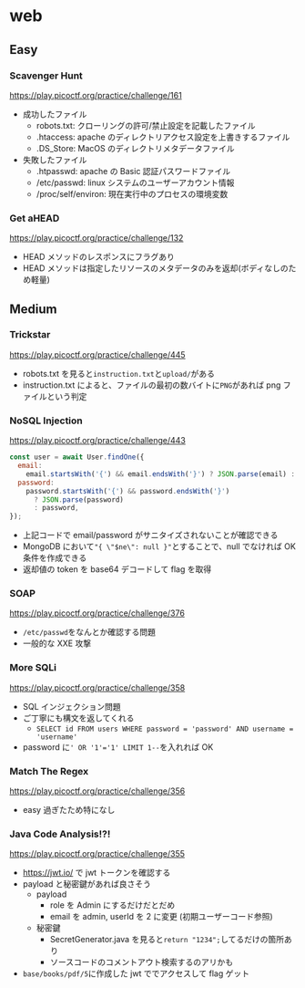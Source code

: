 # web

## Easy

### Scavenger Hunt

https://play.picoctf.org/practice/challenge/161

- 成功したファイル
  - robots.txt: クローリングの許可/禁止設定を記載したファイル
  - .htaccess: apache のディレクトリアクセス設定を上書きするファイル
  - .DS_Store: MacOS のディレクトリメタデータファイル
- 失敗したファイル
  - .htpasswd: apache の Basic 認証パスワードファイル
  - /etc/passwd: linux システムのユーザーアカウント情報
  - /proc/self/environ: 現在実行中のプロセスの環境変数

### Get aHEAD

https://play.picoctf.org/practice/challenge/132

- HEAD メソッドのレスポンスにフラグあり
- HEAD メソッドは指定したリソースのメタデータのみを返却(ボディなしのため軽量)

## Medium

### Trickstar

https://play.picoctf.org/practice/challenge/445

- robots.txt を見ると`instruction.txt`と`upload/`がある
- instruction.txt によると、ファイルの最初の数バイトに`PNG`があれば png ファイルという判定

### NoSQL Injection

https://play.picoctf.org/practice/challenge/443

```js
const user = await User.findOne({
  email:
    email.startsWith('{') && email.endsWith('}') ? JSON.parse(email) : email,
  password:
    password.startsWith('{') && password.endsWith('}')
      ? JSON.parse(password)
      : password,
});
```

- 上記コードで email/password がサニタイズされないことが確認できる
- MongoDB において`"{ \"$ne\": null }"`とすることで、null でなければ OK 条件を作成できる
- 返却値の token を base64 デコードして flag を取得

### SOAP

https://play.picoctf.org/practice/challenge/376

- `/etc/passwd`をなんとか確認する問題
- 一般的な XXE 攻撃

### More SQLi

https://play.picoctf.org/practice/challenge/358

- SQL インジェクション問題
- ご丁寧にも構文を返してくれる
  - `SELECT id FROM users WHERE password = 'password' AND username = 'username'`
- password に`' OR '1'='1' LIMIT 1--`を入れれば OK

### Match The Regex

https://play.picoctf.org/practice/challenge/356

- easy 過ぎたため特になし

### Java Code Analysis!?!

https://play.picoctf.org/practice/challenge/355

- https://jwt.io/ で jwt トークンを確認する
- payload と秘密鍵があれば良さそう
  - payload
    - role を Admin にするだけだとだめ
    - email を admin, userId を 2 に変更 (初期ユーザーコード参照)
  - 秘密鍵
    - SecretGenerator.java を見ると`return "1234";`してるだけの箇所あり
    - ソースコードのコメントアウト検索するのアリかも
- `base/books/pdf/5`に作成した jwt ででアクセスして flag ゲット
